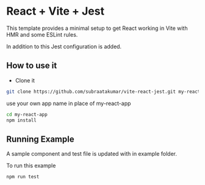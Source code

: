 # React + Vite + Jest

This template provides a minimal setup to get React working in Vite with HMR and some ESLint rules.

In addition to this Jest configuration is added.

## How to use it

- Clone it

```bash
git clone https://github.com/subraatakumar/vite-react-jest.git my-react-app
```

use your own app name in place of my-react-app

```bash
cd my-react-app
npm install
```

## Running Example

A sample component and test file is updated with in example folder.

To run this example

```bash
npm run test
```
